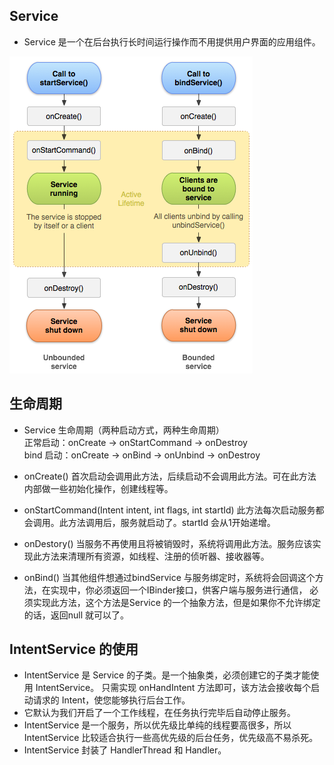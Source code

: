 ## Service
- Service 是一个在后台执行长时间运行操作而不用提供用户界面的应用组件。


![image](./img/service_lifecycle.png)


## 生命周期
- Service 生命周期（两种启动方式，两种生命周期）<br/>
正常启动：onCreate -> onStartCommand -> onDestroy <br/>
bind 启动：onCreate -> onBind -> onUnbind -> onDestroy

- onCreate() 首次启动会调用此方法，后续启动不会调用此方法。可在此方法内部做一些初始化操作，创建线程等。
- onStartCommand(Intent intent, int flags, int startId) 此方法每次启动服务都会调用。此方法调用后，服务就启动了。startId 会从1开始递增。
- onDestory() 当服务不再使用且将被销毁时，系统将调用此方法。服务应该实现此方法来清理所有资源，如线程、注册的侦听器、接收器等。
- onBind() 当其他组件想通过bindService 与服务绑定时，系统将会回调这个方法，在实现中，你必须返回一个IBinder接口，供客户端与服务进行通信，
必须实现此方法，这个方法是Service 的一个抽象方法，但是如果你不允许绑定的话，返回null 就可以了。

## IntentService 的使用
- IntentService 是 Service 的子类。是一个抽象类，必须创建它的子类才能使用 IntentService。
只需实现 onHandIntent 方法即可，该方法会接收每个启动请求的 Intent，使您能够执行后台工作。
- 它默认为我们开启了一个工作线程，在任务执行完毕后自动停止服务。
- IntentService 是一个服务，所以优先级比单纯的线程要高很多，所以 IntentService 比较适合执行一些高优先级的后台任务，优先级高不易杀死。
- IntentService 封装了 HandlerThread 和 Handler。


